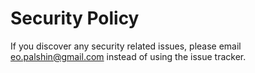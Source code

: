 # Security Policy

If you discover any security related issues, please email eo.palshin@gmail.com instead of using the issue tracker.
